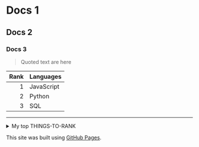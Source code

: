 # Docs 1
## Docs 2
### Docs 3

> Quoted text are here

| Rank | Languages |
|-----:|-----------|
|     1| JavaScript|
|     2| Python    |
|     3| SQL       |

---
<!-- Collaose section -->
<details>
<summary>My top THINGS-TO-RANK</summary>
YOUR TABLE
</details>

This site was built using [GitHub Pages](https://pages.github.com/).
